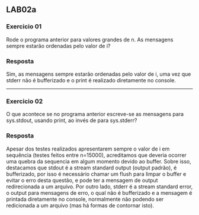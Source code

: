 ## LAB02a

### Exercicio 01 
Rode o programa anterior para valores grandes de n. As mensagens sempre estarão ordenadas pelo valor de i?

### Resposta
Sim, as mensagens sempre estarão ordenadas pelo valor de i, uma vez que stderr não é bufferizado e o print é realizado diretamente no console.

-----------------------------------------------------------------------------------------------

### Exercicio 02
O que acontece se no programa anterior escreve-se as mensagens para sys.stdout, usando print, ao invés de para sys.stderr?

### Resposta
Apesar dos testes realizados apresentarem sempre o valor de i em sequência (testes feitos entre n=15000), acreditamos que deveria ocorrer uma quebra da sequencia em algum momento devido ao buffer. Sobre isso, destacamos que stdout é a stream standard output (output padrão), é bufferizado, por isso é necessário chamar um flush para limpar o buffer e evitar o erro desta questão, e pode ter a mensagem de output redirecionada a um arquivo. Por outro lado, stderr é a stream standard error, o output para mensagens de erro, o qual não é bufferizado e a mensagem é printada diretamente no console, normalmente não podendo ser redicionada a um arquivo (mas há formas de contornar isto).
